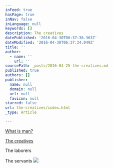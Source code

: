 ```yaml
---
inFeed: true
hasPage: true
inNav: false
inLanguage: null
keywords: []
description: The creatives
datePublished: '2016-04-30T06:37:36.363Z'
dateModified: '2016-04-30T06:37:34.049Z'
title: ''
author:
  - name: ''
    url: ''
sourcePath: _posts/2016-04-25-the-creatives.md
published: true
authors: []
publisher:
  name: null
  domain: null
  url: null
  favicon: null
starred: false
url: the-creatives/index.html
_type: Article

---
```

[What is man?][0]

[The creatives][1]

The laborers 

The servants
![](https://the-grid-user-content.s3-us-west-2.amazonaws.com/7dacca35-41b9-434e-a1c1-0d6a4b32d172.jpg)

[0]: http://biblehub.com/psalms/8-3.htm
[1]: http://the-end-is-neal.com/